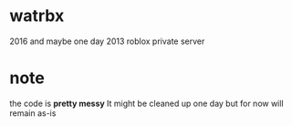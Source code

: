 # watrbx
2016 and maybe one day 2013 roblox private server

# note
the code is **pretty messy**
It might be cleaned up one day but for now will remain as-is

